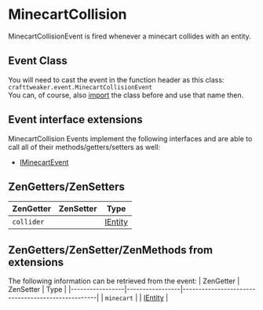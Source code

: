 # MinecartCollision 

MinecartCollisionEvent is fired whenever a minecart collides with an entity.

## Event Class
You will need to cast the event in the function header as this class:  
`crafttweaker.event.MinecartCollisionEvent`  
You can, of course, also [import](/AdvancedFunctions/Import/) the class before and use that name then.

## Event interface extensions
MinecartCollision Events implement the following interfaces and are able to call all of their methods/getters/setters as well:

- [IMinecartEvent](/Vanilla/Events/Events/IMinecartEvent/)

## ZenGetters/ZenSetters

| ZenGetter       | ZenSetter       | Type                                              |
|-----------------|-----------------|---------------------------------------------------|
| `collider`      |                 | [IEntity](/Vanilla/Entities/IEntity/)             |

## ZenGetters/ZenSetter/ZenMethods from extensions
The following information can be retrieved from the event:
| ZenGetter       | ZenSetter       | Type                                              |
|-----------------|-----------------|---------------------------------------------------|
| `minecart`      |                 | [IEntity](/Vanilla/Entities/IEntity/)             |
